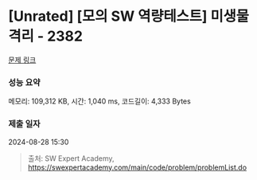 # [Unrated] [모의 SW 역량테스트] 미생물 격리 - 2382 

[문제 링크](https://swexpertacademy.com/main/code/problem/problemDetail.do?contestProbId=AV597vbqAH0DFAVl) 

### 성능 요약

메모리: 109,312 KB, 시간: 1,040 ms, 코드길이: 4,333 Bytes

### 제출 일자

2024-08-28 15:30



> 출처: SW Expert Academy, https://swexpertacademy.com/main/code/problem/problemList.do